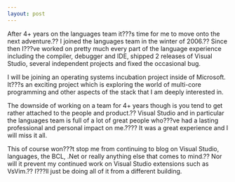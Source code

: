 ```yaml
---
layout: post
---
```

After 4+ years on the languages team it???s time for me to move onto the next
adventure.?? I joined the languages team in the winter of 2006.?? Since then
I???ve worked on pretty much every part of the language experience including the
compiler, debugger and IDE, shipped 2 releases of Visual Studio, several
independent projects and fixed the occasional bug.

I will be joining an operating systems incubation project inside of Microsoft.
It???s an exciting project which is exploring the world of multi-core
programming and other aspects of the stack that I am deeply interested in.

The downside of working on a team for 4+ years though is you tend to get
rather attached to the people and product.?? Visual Studio and in particular
the languages team is full of a lot of great people who???ve had a lasting
professional and personal impact on me.???? It was a great experience and I will
miss it all.

This of course won???t stop me from continuing to blog on Visual Studio,
languages, the BCL, .Net or really anything else that comes to mind.?? Nor will
it prevent my continued work on Visual Studio extensions such as VsVim.?? I???ll
just be doing all of it from a different building.

